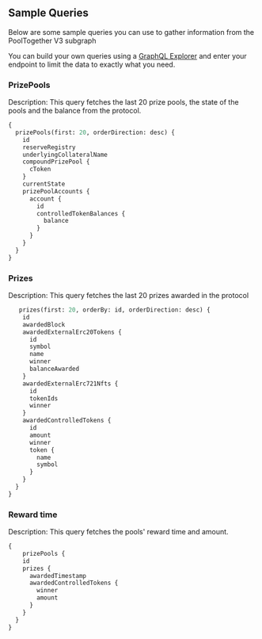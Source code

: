 

## Sample Queries
Below are some sample queries you can use to gather information from the PoolTogether V3 subgraph

You can build your own queries using a [GraphQL Explorer](https://graphiql-online.com/graphiql) and enter your endpoint to limit the data to exactly what you need.

### PrizePools

Description: This query fetches the last 20 prize pools, the state of the pools and the balance from the protocol.

```graphql
{
  prizePools(first: 20, orderDirection: desc) {
    id
    reserveRegistry
    underlyingCollateralName
    compoundPrizePool {
      cToken
    }
    currentState
    prizePoolAccounts {
      account {
        id
        controlledTokenBalances {
          balance
        }
      }
    }
  }
}
```

### Prizes 

Description: This query fetches the last 20 prizes awarded in the protocol

```graphql
   prizes(first: 20, orderBy: id, orderDirection: desc) {
    id
    awardedBlock
    awardedExternalErc20Tokens {
      id
      symbol
      name
      winner
      balanceAwarded
    }
    awardedExternalErc721Nfts {
      id
      tokenIds
      winner
    }
    awardedControlledTokens {
      id
      amount
      winner
      token {
        name
        symbol
      }
    }
  }
}
```

### Reward time

Description: This query fetches the pools' reward time and amount.

```graphql
{
    prizePools {
    id
    prizes {
      awardedTimestamp
      awardedControlledTokens {
        winner
        amount
      }
    }
  }
}
```

